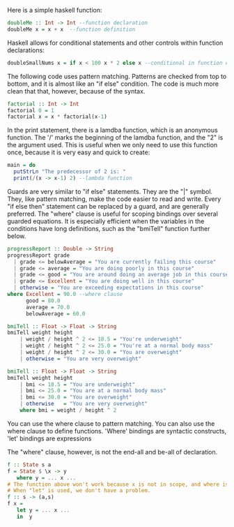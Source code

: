 Here is a simple haskell function:

```haskell
doubleMe :: Int -> Int --function declaration
doubleMe x = x + x  --function definition
```

Haskell allows for conditional statements and other controls within function declarations:
```haskell
doubleSmallNums x = if x < 100 x * 2 else x --conditional in function declaration
```


The following code uses pattern matching. Patterns are checked from top to bottom, and it is almost like an "if else" condition. 
The code is much more clean that that, however, because of the syntax.
```haskell
factorial :: Int -> Int 
factorial 0 = 1
factorial x = x * factorial(x-1)
```


In the print statement, there is a lamdba function, which is an anonymous function. The '/' marks the beginning of the lamdba
function, and the "2" is the argument used. This is useful when we only need to use this function once, because it is very 
easy and quick to create:
```haskell
main = do
  putStrLn "The predecessor of 2 is: "
  print(/(x -> x-1) 2) --lambda function
 ```

Guards are very similar to "if else" statements. They are the "|" symbol. They, like pattern matching, make the code easier
to read and write. Every "if else then" statement can be replaced by a guard, and are generally preferred. The "where" clause 
is useful for scoping bindings over several guarded equations. It is especially efficient when the variables in the conditions
have long definitions, such as the "bmiTell" function further below.
```haskell
progressReport :: Double -> String
progressReport grade
  | grade <= belowAverage = "You are currently failing this course" 
  | grade <= average = "You are doing poorly in this course"
  | grade <= good = "You are around doing an average job in this course"
  | grade <= Excellent = "You are doing well in this course"
  | otherwise = "You are exceeding expectations in this course"
where Excellent = 90.0 --where clause
      good = 80.0
      average = 70.0
      belowAverage = 60.0

bmiTell :: Float -> Float -> String
bmiTell weight height
    | weight / height ^ 2 <= 18.5 = "You're underweight"
    | weight / height ^ 2 <= 25.0 = "You're at a normal body mass"
    | weight / height ^ 2 <= 30.0 = "You are overweight"
    | otherwise = "You are very overweight"

bmiTell :: Float -> Float -> String
bmiTell weight height
    | bmi <= 18.5 = "You are underweight"
    | bmi <= 25.0 = "You are at a normal body mass"
    | bmi <= 30.0 = "You are overweight"
    | otherwise   = "You are very overweight"
    where bmi = weight / height ^ 2


```
  
  You can use the where clause to pattern matching. You can also use the where clause to define functions. 'Where' bindings are syntactic constructs, 'let' bindings are expressions

  


The "where" clause, however, is not the end-all and be-all of declaration. 
```haskell
f :: State s a
f = State $ \x -> y
   where y = ... x ...
# The function above won't work because x is not in scope, and where is referring to the pattern matching of f=. 
# When "let" is used, we don't have a problem.
f :: s -> (a,s)
f x =
   let y = ... x ...
   in  y
```



